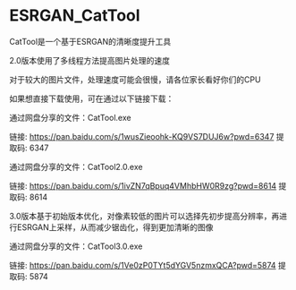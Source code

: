 # ESRGAN_CatTool
CatTool是一个基于ESRGAN的清晰度提升工具

2.0版本使用了多线程方法提高图片处理的速度

对于较大的图片文件，处理速度可能会很慢，请各位家长看好你们的CPU

如果想直接下载使用，可在通过以下链接下载：

通过网盘分享的文件：CatTool.exe

链接: https://pan.baidu.com/s/1wusZieoohk-KQ9VS7DUJ6w?pwd=6347 提取码: 6347

通过网盘分享的文件：CatTool2.0.exe

链接: https://pan.baidu.com/s/1ivZN7qBpuq4VMhbHW0R9zg?pwd=8614 提取码: 8614

3.0版本基于初始版本优化，对像素较低的图片可以选择先初步提高分辨率，再进行ESRGAN上采样，从而减少锯齿化，得到更加清晰的图像

通过网盘分享的文件：CatTool3.0.exe

链接: https://pan.baidu.com/s/1Ve0zP0TYt5dYGV5nzmxQCA?pwd=5874 提取码: 5874
